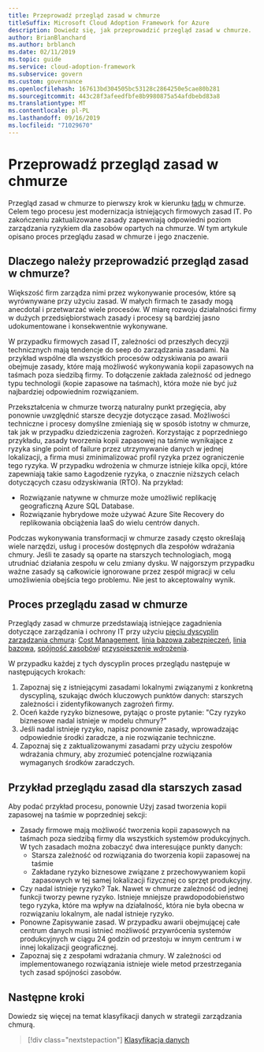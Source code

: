 ```yaml
---
title: Przeprowadź przegląd zasad w chmurze
titleSuffix: Microsoft Cloud Adoption Framework for Azure
description: Dowiedz się, jak przeprowadzić przegląd zasad w chmurze.
author: BrianBlanchard
ms.author: brblanch
ms.date: 02/11/2019
ms.topic: guide
ms.service: cloud-adoption-framework
ms.subservice: govern
ms.custom: governance
ms.openlocfilehash: 167613bd304505bc53128c2864250e5cae80b281
ms.sourcegitcommit: 443c28f3afeedfbfe8b9980875a54afdbebd83a8
ms.translationtype: MT
ms.contentlocale: pl-PL
ms.lasthandoff: 09/16/2019
ms.locfileid: "71029670"
---
```

<!-- markdownlint-disable MD026 -->

# <a name="conduct-a-cloud-policy-review"></a>Przeprowadź przegląd zasad w chmurze

Przegląd zasad w chmurze to pierwszy krok w kierunku [ładu](../index.md) w chmurze. Celem tego procesu jest modernizacja istniejących firmowych zasad IT. Po zakończeniu zaktualizowane zasady zapewniają odpowiedni poziom zarządzania ryzykiem dla zasobów opartych na chmurze. W tym artykule opisano proces przeglądu zasad w chmurze i jego znaczenie.

## <a name="why-perform-a-cloud-policy-review"></a>Dlaczego należy przeprowadzić przegląd zasad w chmurze?

Większość firm zarządza nimi przez wykonywanie procesów, które są wyrównywane przy użyciu zasad. W małych firmach te zasady mogą anecdotal i przetwarzać wiele procesów. W miarę rozwoju działalności firmy w dużych przedsiębiorstwach zasady i procesy są bardziej jasno udokumentowane i konsekwentnie wykonywane.

W przypadku firmowych zasad IT, zależności od przeszłych decyzji technicznych mają tendencje do seep do zarządzania zasadami. Na przykład wspólne dla wszystkich procesów odzyskiwania po awarii obejmuje zasady, które mają możliwość wykonywania kopii zapasowych na taśmach poza siedzibą firmy. To dołączenie zakłada zależność od jednego typu technologii (kopie zapasowe na taśmach), która może nie być już najbardziej odpowiednim rozwiązaniem.

Przekształcenia w chmurze tworzą naturalny punkt przegięcia, aby ponownie uwzględnić starsze decyzje dotyczące zasad. Możliwości techniczne i procesy domyślne zmieniają się w sposób istotny w chmurze, tak jak w przypadku dziedziczenia zagrożeń. Korzystając z poprzedniego przykładu, zasady tworzenia kopii zapasowej na taśmie wynikające z ryzyka single point of failure przez utrzymywanie danych w jednej lokalizacji, a firma musi zminimalizować profil ryzyka przez ograniczenie tego ryzyka. W przypadku wdrożenia w chmurze istnieje kilka opcji, które zapewniają takie samo Łagodzenie ryzyka, o znacznie niższych celach dotyczących czasu odzyskiwania (RTO). Na przykład:

- Rozwiązanie natywne w chmurze może umożliwić replikację geograficzną Azure SQL Database.
- Rozwiązanie hybrydowe może używać Azure Site Recovery do replikowania obciążenia IaaS do wielu centrów danych.

Podczas wykonywania transformacji w chmurze zasady często określają wiele narzędzi, usług i procesów dostępnych dla zespołów wdrażania chmury. Jeśli te zasady są oparte na starszych technologiach, mogą utrudniać działania zespołu w celu zmiany dysku. W najgorszym przypadku ważne zasady są całkowicie ignorowane przez zespół migracji w celu umożliwienia obejścia tego problemu. Nie jest to akceptowalny wynik.

## <a name="the-cloud-policy-review-process"></a>Proces przeglądu zasad w chmurze

Przeglądy zasad w chmurze przedstawiają istniejące zagadnienia dotyczące zarządzania i ochrony IT przy użyciu [pięciu dyscyplin zarządzania chmurą](../index.md): [Cost Management](../cost-management/index.md), [linia bazowa zabezpieczeń](../security-baseline/index.md), [linia bazowa](../identity-baseline/index.md), [spójność zasobów](../resource-consistency/index.md)i [przyspieszenie wdrożenia](../deployment-acceleration/index.md).

W przypadku każdej z tych dyscyplin proces przeglądu następuje w następujących krokach:

1. Zapoznaj się z istniejącymi zasadami lokalnymi związanymi z konkretną dyscypliną, szukając dwóch kluczowych punktów danych: starszych zależności i zidentyfikowanych zagrożeń firmy.
2. Oceń każde ryzyko biznesowe, pytając o proste pytanie: "Czy ryzyko biznesowe nadal istnieje w modelu chmury?"
3. Jeśli nadal istnieje ryzyko, napisz ponownie zasady, wprowadzając odpowiednie środki zaradcze, a nie rozwiązanie techniczne.
4. Zapoznaj się z zaktualizowanymi zasadami przy użyciu zespołów wdrażania chmury, aby zrozumieć potencjalne rozwiązania wymaganych środków zaradczych.

## <a name="example-of-a-policy-review-for-a-legacy-policy"></a>Przykład przeglądu zasad dla starszych zasad

Aby podać przykład procesu, ponownie Użyj zasad tworzenia kopii zapasowej na taśmie w poprzedniej sekcji:

- Zasady firmowe mają możliwość tworzenia kopii zapasowych na taśmach poza siedzibą firmy dla wszystkich systemów produkcyjnych. W tych zasadach można zobaczyć dwa interesujące punkty danych:
  - Starsza zależność od rozwiązania do tworzenia kopii zapasowej na taśmie
  - Zakładane ryzyko biznesowe związane z przechowywaniem kopii zapasowych w tej samej lokalizacji fizycznej co sprzęt produkcyjny.
- Czy nadal istnieje ryzyko? Tak. Nawet w chmurze zależność od jednej funkcji tworzy pewne ryzyko. Istnieje mniejsze prawdopodobieństwo tego ryzyka, które ma wpływ na działalność, która nie była obecna w rozwiązaniu lokalnym, ale nadal istnieje ryzyko.
- Ponowne Zapisywanie zasad. W przypadku awarii obejmującej całe centrum danych musi istnieć możliwość przywrócenia systemów produkcyjnych w ciągu 24 godzin od przestoju w innym centrum i w innej lokalizacji geograficznej.
- Zapoznaj się z zespołami wdrażania chmury. W zależności od implementowanego rozwiązania istnieje wiele metod przestrzegania tych zasad spójności zasobów.

## <a name="next-steps"></a>Następne kroki

Dowiedz się więcej na temat klasyfikacji danych w strategii zarządzania chmurą.

> [!div class="nextstepaction"]
> [Klasyfikacja danych](./data-classification.md)
